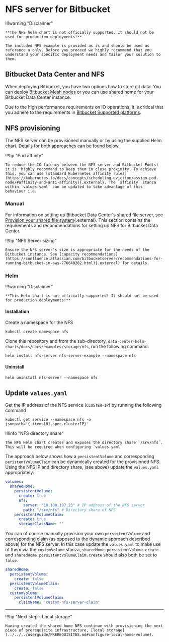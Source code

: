 # NFS server for Bitbucket
!!!warning "Disclaimer"

    **The NFS helm chart is not officially supported. It should not be used for production deployments!**
    
    The included NFS example is provided as is and should be used as reference a only. Before you proceed we highly recommend that you understand your specific deployment needs and tailor your solution to them.

## Bitbucket Data Center and NFS

When deploying Bitbucket, you have two options how to store git data. You can deploy [Bitbucket Mesh nodes](../bitbucket/BITBUCKET_MESH.md)
or you can use shared home for your Bitbucket Data Center instance.

Due to the high performance requirements on IO operations, it is critical that you adhere to the requirements in [Bitbucket Supported platforms](https://confluence.atlassian.com/display/BitbucketServer/Supported+platforms).
 
## NFS provisioning
The NFS server can be provisioned manually or by using the supplied Helm chart. Details for both approaches can be found below.

!!!tip "Pod affinity"

    To reduce the IO latency between the NFS server and Bitbucket Pod(s) it is  highly recommend to keep them in close proximity. To achieve this, you can use [standard Kubernetes affinity rules](https://kubernetes.io/docs/concepts/scheduling-eviction/assign-pod-node/#affinity-and-anti-affinity){.external}. The `affinity` stanza within `values.yaml` can be updated to take advantage of this behaviour i.e.

### Manual
For information on setting up Bitbucket Data Center's shared file server, see [Provision your shared file system](https://confluence.atlassian.com/bitbucketserver/install-bitbucket-data-center-872139817.html#InstallBitbucketDataCenter-nfs){.external}. 
This section contains the requirements and recommendations for setting up NFS for Bitbucket Data Center.

!!!tip "NFS Server sizing"

    Ensure the NFS server's size is appropriate for the needs of the Bitbucket instance. See [capacity recommendations](https://confluence.atlassian.com/bitbucketserver/recommendations-for-running-bitbucket-in-aws-776640282.html){.external} for details.

### Helm
!!!warning "Disclaimer"

    **This Helm chart is not officially supported! It should not be used for production deployments!**

#### Installation
Create a namespace for the NFS
```shell
kubectl create namespace nfs
```
Clone this repository and from the sub-directory, `data-center-helm-charts/docs/docs/examples/storage/nfs`, run the following command:
```shell
helm install nfs-server nfs-server-example --namespace nfs
```

#### Uninstall
```shell
helm uninstall nfs-server --namespace nfs
```

## Update `values.yaml`
Get the IP address of the NFS service (`CLUSTER-IP`) by running the following command
```shell
kubectl get service --namespace nfs -o jsonpath='{.items[0].spec.clusterIP}'
```
!!!info "NFS directory share"

    The NFS Helm chart creates and exposes the directory share `/srv/nfs`. This will be required when configuring `values.yaml` 
The approach below shows how a `persistentVolume` and corresponding `peristentVolumeClaim` can be dynamically created for the provisioned NFS. Using the NFS IP and directory share, (see above) update the `values.yaml` appropriately:
```yaml
volumes:
  sharedHome:
    persistentVolume:
      create: true
      nfs:
        server: "10.100.197.23" # IP address of the NFS server 
        path: "/srv/nfs" # Directory share of NFS
    persistentVolumeClaim:
      create: true
      storageClassName: ""
```
You can of course manually provision your own `persistentVolume` and corresponding claim (as opposed to the dynamic approach described above) for the NFS server. In this case update the `values.yaml` to make use of them via the `customVolume` stanza, `sharedHome.persistentVolume.create` and `sharedHome.persistentVolumeClaim.create` should also both be set to `false`.
```yaml
sharedHome:
  persistentVolume:
    create: false
  persistentVolumeClaim:
    create: false
  customVolume: 
    persistentVolumeClaim:
      claimName: "custom-nfs-server-claim"
```
---
!!!tip "Next step - Local storage"

    Having created the shared home NFS continue with provisioning the next piece of prerequisite infrastructure, [local storage](../../../userguide/PREREQUISITES.md#configure-local-home-volume).
